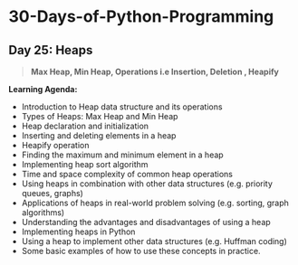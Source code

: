 # 30-Days-of-Python-Programming

##   Day 25: Heaps 

> **Max Heap, Min Heap, Operations i.e Insertion, Deletion , Heapify**


**Learning Agenda:**
- Introduction to Heap data structure and its operations
- Types of Heaps: Max Heap and Min Heap
- Heap declaration and initialization
- Inserting and deleting elements in a heap
- Heapify operation
- Finding the maximum and minimum element in a heap
- Implementing heap sort algorithm
- Time and space complexity of common heap operations
- Using heaps in combination with other data structures (e.g. priority queues, graphs)
- Applications of heaps in real-world problem solving (e.g. sorting, graph algorithms)
- Understanding the advantages and disadvantages of using a heap
- Implementing heaps in Python
- Using a heap to implement other data structures (e.g. Huffman coding)
- Some basic examples of how to use these concepts in practice.